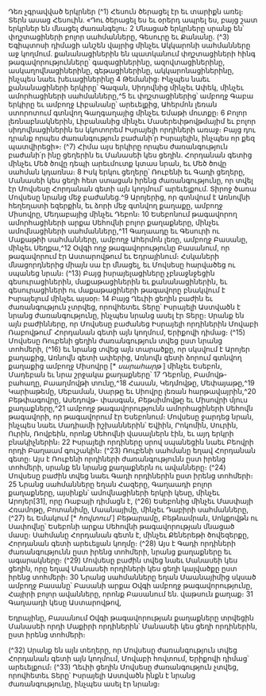 
Դեռ չգրավված երկրներ
(^1) Հեսուն ծերացել էր եւ տարիքն առել։ Տերն ասաց Հեսուին. «Դու ծերացել ես եւ օրերդ ապրել ես, բայց շատ երկրներ
են մնացել ժառանգելու։ 2 Մնացած երկրները սրանք են՝ փղշտացիների բոլոր սահմանները, Գեսուրը եւ Քանանը.
(^3) Եգիպտոսի դիմացի անշեն վայրից մինչեւ Ակկարոնի սահմանները աջ կողմում. քանանացիներին են պատկանում
փղշտացիների հինգ թագավորությունները՝ գազացիներինը, ազովտացիներինը, ասկաղովնացիներինը,
գեթացիներինը, ակկարոնացիներինը, ինչպես նաեւ խեւացիներինը 4 Թեմանից։ Ինչպես նաեւ քանանացիների երկիրը՝
Գազան, Սիդովնից մինչեւ Ափեկ, մինչեւ ամորհացիների սահմանները,^5 եւ փղշտացիներից՝ ամբողջ Գաբա երկիրը եւ
ամբողջ Լիբանանը՝ արեւելքից, Ահերմոն լեռան ստորոտում գտնվող Գաղգաղայից մինչեւ Եմաթի մուտքը։ 6 Բոլոր
լեռնաբնակներին, Լիբանանից մինչեւ Մասերեփթովթմայիմ եւ բոլոր սիդովնացիներին ես կկոտորեմ Իսրայելի որդիների
առաջ։ Բայց դու դրանք որպես ժառանգություն բաժանի՛ր Իսրայելին, ինչպես որ քեզ պատվիրեցի»։
(^7) Հիմա այս երկիրը որպես ժառանգություն բաժանի՛ր ինը ցեղերին եւ Մանասեի կես ցեղին. Հորդանան գետից մինչեւ
Մեծ ծովը դեպի արեւմուտք կտաս նրան, եւ Մեծ ծովը սահման կդառնա։ 8 Իսկ երկու ցեղերը՝ Ռուբենի եւ Գադի ցեղերը,
Մանասեի կես ցեղի հետ ստացան իրենց ժառանգությունը, որ տվել էր Մովսեսը Հորդանան գետի այն կողմում՝
արեւելքում. Տիրոջ ծառա Մովսեսը նրանց մեջ բաժանեց.^9 Արոյերից, որ գտնվում է Առնովնի հեղեղատի եզերքին, եւ ձորի
մեջ գտնվող քաղաքը, ամբողջ Միսովրը, Մեդաբայից մինչեւ Դեբոն։ 10 Եսեբոնում թագավորող ամորհացիների արքա
Սեհովնի բոլոր քաղաքները, մինչեւ ամովնացիների սահմանները,^11 Գաղաադը եւ Գեսուրի ու Մաքաթիի սահմանները,
ամբողջ Ահերմոն լեռը, ամբողջ Բասանը, մինչեւ Սեղքա,^12 Օվգի ողջ թագավորությունը Բասանում, որ թագավորում էր
Աստարովթում եւ Եդրայինում։ Հսկաների մնացորդներից միայն սա էր մնացել, եւ Մովսեսը հարվածեց ու սպանեց նրան։
(^13) Բայց իսրայելացիները չբնաջնջեցին գեսուրացիներին, մաքաթացիներին եւ քանանացիներին, եւ գեսուրացիների
ու մաքաթացիների թագավորը բնակվում է Իսրայելում մինչեւ այսօր։ 14 Բայց Ղեւիի ցեղին բաժին եւ ժառանգություն
չտրվեց, որովհետեւ Տերը՝ Իսրայելի Աստվածն է նրանց ժառանգությունը, ինչպես նրանց ասել էր Տերը։
Սրանք են այն բաժինները, որ Մովսեսը բաժանեց Իսրայելի որդիներին Մովաբի Ռաբովթում՝ Հորդանան գետի այն
կողմում, Երիքովի դիմաց։
(^15) Մովսեսը Ռուբենի ցեղին ժառանգություն տվեց ըստ նրանց տոհմերի, (^16) եւ նրանց տվեց այն տարածքը, որ սկսվում
է Արոյեր քաղաքից, Առնովն գետի ափերից, Առնովն գետի ձորում գտնվող քաղաքից ամբողջ Միսովրը [* _սարահարթ_ ]
մինչեւ Եսեբոն, Մադեբան եւ նրա շրջակա քաղաքները՝ 17 Դեբոնը, Բամովթ-բահաղը, Բաաղմովթի տունը,^18 Հասան,
Կեդմովթը, Մեփայաթը,^19 Կարիաթեմը, Սեբաման, Սարթը եւ Սիովրը լեռան հարթավայրին,^20 Բեթփագովրը, Ասեդովթ-
փասգան, Բեթսիմովթը եւ Միսովրի մյուս քաղաքները,^21 ամբողջ թագավորությունն ամորհացիների Սեհովն թագավորի,
որ թագավորում էր Եսեբոնում։ Մովսեսը ջարդեց նրան, ինչպես նաեւ Մադիամի իշխաններին՝ Եվիին, Րոկոմին, Սուրին,
Ուրին, Ռովբեին, որոնք Սեհովնի վասալներն էին, եւ այդ երկրի բնակիչներին։ 22 Իսրայելի որդիները սրով սպանեցին
նաեւ Բեովրի որդի Բաղաամ գուշակին։
(^23) Ռուբենի սահմանը եղավ Հորդանան գետը։ Այս է Ռուբենի որդիների ժառանգությունն ըստ իրենց տոհմերի,
սրանք են նրանց քաղաքներն ու ավանները։
(^24) Մովսեսը բաժին տվեց նաեւ Գադի որդիներին ըստ իրենց տոհմերի։ 25 Նրանց սահմանները եղան Հազերը,
Գաղաադի բոլոր քաղաքները, այսինքն՝ ամովնացիների երկրի կեսը, մինչեւ Արոյեր[31], որը Ռաբայի դիմացն է,
(^26) Եսեբոնից մինչեւ Մասփայի Հռամոթը, Բոտանիմը, Մաանայիմը, մինչեւ Դաբիրի սահմանները, (^27) եւ Եմակում
[* _հովտում_ ] Բեթարամը, Բեթնամրան, Սոկքովթն ու Սափովնը՝ Եսեբոնի արքա Սեհովնի թագավորության մնացած
մասը։ Սահմանը Հորդանան գետն է, մինչեւ Քեներեթի ծովեզերքը, Հորդանան գետի արեւելյան կողմը։
(^28) Այս է Գադի որդիների ժառանգությունն ըստ իրենց տոհմերի, նրանց քաղաքները եւ ագարակները։
(^29) Մովսեսը բաժին տվեց նաեւ Մանասեի կես ցեղին, որը եղավ Մանասեի որդիների կես ցեղի կալվածքը ըստ իրենց
տոհմերի։ 30 Նրանց սահմանները եղան Մաանայիմից սկսած ամբողջ Բասանը՝ Բասանի արքա Օվգի ամբողջ
թագավորությունը, Հայիրի բոլոր ավանները, որոնք Բասանում են. վաթսուն քաղաք։ 31 Գաղաադի կեսը Աստարովթով,


Եդրայինը, Բասանում Օվգի թագավորության քաղաքները տրվեցին Մանասեի որդի Մաքիրի որդիներին՝ Մանասեի
կես ցեղի որդիներին, ըստ իրենց տոհմերի։

(^32) Սրանք են այն տեղերը, որ Մովսեսը ժառանգություն տվեց Հորդանան գետի այն կողմում, Մովաբի հովտում,
Երիքովի դիմաց՝ արեւելքում։
(^33) Ղեւիի ցեղին Մովսեսը ժառանգություն չտվեց, որովհետեւ Տերը՝ Իսրայելի Աստվածն ինքն է նրանց
ժառանգությունը, ինչպես ասել էր նրանց։
